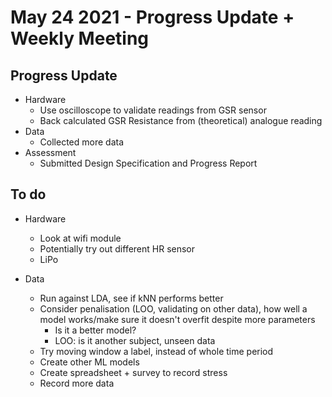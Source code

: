# May 24 2021 - Progress Update + Weekly Meeting

## Progress Update

* Hardware
  * Use oscilloscope to validate readings from GSR sensor
  * Back calculated GSR Resistance from (theoretical) analogue reading
* Data
  * Collected more data
* Assessment
  * Submitted Design Specification and Progress Report

## To do

* Hardware
  * Look at wifi module
  * Potentially try out different HR sensor
  * LiPo

* Data
  * Run against LDA, see if kNN performs better
  * Consider penalisation (LOO, validating on other data), how well a model works/make sure it doesn't overfit despite more parameters
    * Is it a better model?
    * LOO: is it another subject, unseen data
  * Try moving window a label, instead of whole time period
  * Create other ML models
  * Create spreadsheet + survey to record stress
  * Record more data
